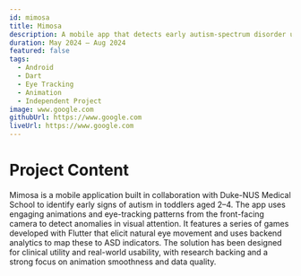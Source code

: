 ```yaml
---
id: mimosa
title: Mimosa
description: A mobile app that detects early autism-spectrum disorder using gaze-based interactions in toddlers.
duration: May 2024 – Aug 2024
featured: false
tags:
  - Android
  - Dart
  - Eye Tracking
  - Animation
  - Independent Project
image: www.google.com
githubUrl: https://www.google.com
liveUrl: https://www.google.com
---
```


# Project Content

Mimosa is a mobile application built in collaboration with Duke-NUS Medical School to identify early signs of autism in toddlers aged 2–4. The app uses engaging animations and eye-tracking patterns from the front-facing camera to detect anomalies in visual attention. It features a series of games developed with Flutter that elicit natural eye movement and uses backend analytics to map these to ASD indicators. The solution has been designed for clinical utility and real-world usability, with research backing and a strong focus on animation smoothness and data quality.
